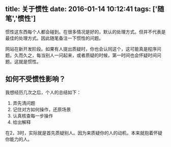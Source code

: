 title: 关于惯性
date: 2016-01-14 10:12:41
tags: ['随笔','惯性']
---

惯性这东西每个人都会碰到。在很多情况是好的，默认的处理方式。但并不代表是最佳的处理方式。因此随笔备注一下惯性的问题。


网站在新开发阶段。如果有人提出质疑时，你也会认同这个，这可能真是程序问题。久而久之，每当别人一问起来，或者质疑的时候，第一时间也会怀疑时间问题。这就是惯性。



## 如何不受惯性影响？
我想经历几次之后，个人的总结如下：

1. 弄先清问题
2. 记住对方如何操作，还原场景
3. 认真核查每一步操作
4. 给出解释

在2，3时，实际就是首先质疑别人。因为来质疑你的人的动机，本来就抱着怀疑你能力的人。